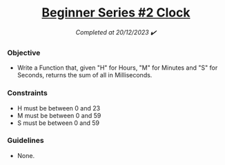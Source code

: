<h1 align="center">
  <a href="https://www.codewars.com/kata/55f9bca8ecaa9eac7100004a/python">Beginner Series #2 Clock</a>
</h1>

<p align="center">
  <i align="center">Completed at 20/12/2023 ✔️</i>
</p>

### Objective

- Write a Function that, given "H" for Hours, "M" for Minutes and "S" for Seconds, returns the sum of all in Milliseconds.
  
### Constraints

- H must be between 0 and 23
- M must be between 0 and 59
- S must be between 0 and 59

### Guidelines

- None.